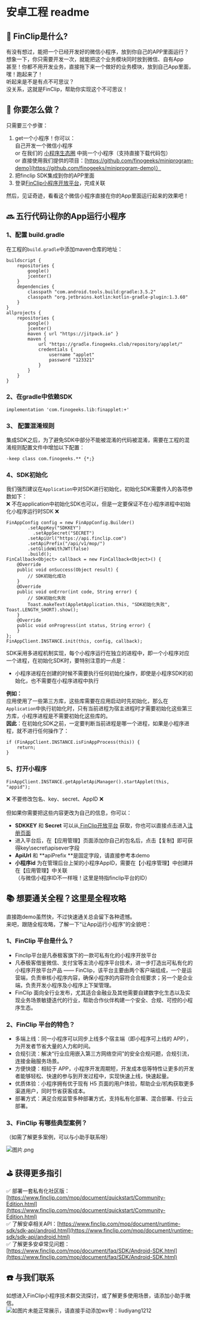 # 安卓工程 readme

<a name="ulvpb"></a>
## 🤩 FinClip是什么?
有没有想过，能把一个已经开发好的微信小程序，放到你自己的APP里面运行？<br />想象一下，你只需要开发一次，就能把这个业务模块同时放到微信、自有App<br />甚至！你都不用开发业务，直接拖下来一个做好的业务模块，放到自己App里面，嘿！跑起来了！<br />听起来是不是有点不可思议？<br />没关系，这就是FinClip，帮助你实现这个不可思议！<br />

<a name="y9LBK"></a>
## 🤔 你要怎么做？<br />
只需要三个步骤：

1. get一个小程序！你可以：<br />自己开发一个微信小程序<br />or 在我们的 [小程序生态圈](https://mp.finogeeks.com/#/ecosystem) 中挑一个小程序（支持直接下载代码包）<br />or 直接使用我们提供的项目：[https://github.com/finogeeks/miniprogram-demo](https://github.com/finogeeks/miniprogram-demo)）
1. 把finclip SDK集成到你的APP里面
1. 登录[FinClip小程序开放平台](https://finclip.com/#/home)，完成关联

然后，见证奇迹，看看这个微信小程序直接在你的App里面运行起来的效果吧！<br />

<a name="TaX3b"></a>
## 🔜 五行代码让你的App运行小程序
<a name="imw25"></a>
### 1、配置 build.gradle
在工程的`build.gradle`中添加maven仓库的地址：
```
buildscript {
    repositories {
        google()
        jcenter()
    }
    dependencies {
        classpath "com.android.tools.build:gradle:3.5.2"
        classpath "org.jetbrains.kotlin:kotlin-gradle-plugin:1.3.60"
    }
}
allprojects {
    repositories {
        google()
        jcenter()
        maven { url "https://jitpack.io" }
        maven {
            url "https://gradle.finogeeks.club/repository/applet/"
            credentials {
                username "applet"
                password "123321"
            }
        }
    }
}
```
<a name="62q3i"></a>
### 2、在gradle中依赖SDK
```
implementation 'com.finogeeks.lib:finapplet:+'
```
<a name="zeaRN"></a>
### 3、 配置混淆规则
集成SDK之后，为了避免SDK中部分不能被混淆的代码被混淆，需要在工程的混淆规则配置文件中增加以下配置：
```
-keep class com.finogeeks.** {*;}
```
<a name="C5AUZ"></a>
### 4、SDK初始化
我们强烈建议在`Application`中对SDK进行初始化，初始化SDK需要传入的各项参数如下：<br />❌ 不在application中初始化SDK也可以，但是一定要保证不在小程序进程中初始化小程序运行时SDK ❌
```
FinAppConfig config = new FinAppConfig.Builder()
        .setAppKey("SDKKEY")
	      .setAppSecret("SECRET")
        .setApiUrl("https://api.finclip.com")
        .setApiPrefix("/api/v1/mop/")
        .setGlideWithJWT(false)
        .build();
FinCallback<Object> callback = new FinCallback<Object>() {
    @Override
    public void onSuccess(Object result) {
        // SDK初始化成功
    }
    @Override
    public void onError(int code, String error) {
        // SDK初始化失败
        Toast.makeText(AppletApplication.this, "SDK初始化失败", Toast.LENGTH_SHORT).show();
    }
    @Override
    public void onProgress(int status, String error) {
    }
};
FinAppClient.INSTANCE.init(this, config, callback);
```
SDK采用多进程机制实现，每个小程序运行在独立的进程中，即一个小程序对应一个进程，在初始化SDK时，要特别注意的一点是：

- 小程序进程在创建的时候不需要执行任何初始化操作，即使是小程序SDK的初始化，也不需要在小程序进程中执行

**例如：**<br />应用使用了一些第三方库，这些库需要在应用启动时先初始化，那么在`Application`中执行初始化时，只有当前进程为宿主进程时才需要初始化这些第三方库，小程序进程是不需要初始化这些库的。<br />**因此**：在初始化SDK之前，一定要判断当前进程是哪一个进程，如果是小程序进程，就不进行任何操作了：
```
if (FinAppClient.INSTANCE.isFinAppProcess(this)) {
    return;
}
```
<a name="N63X1"></a>
### 5、打开小程序
```
FinAppClient.INSTANCE.getAppletApiManager().startApplet(this, "appid");
```
❌ 不要修改包名、key、secret、AppID ❌<br />
<br />但如果你需要把这些内容更改为自己的信息，你可以：

- **SDKKEY** 和 **Secret** 可以从[ FinClip开放平台](https://finclip.com/#/home) 获取，你也可以直接点击进入[注册页面](https://finclip.com/#/register)
- 进入平台后，在【应用管理】页面添加你自己的包名后，点击【复制】即可获得key\secret\apisever字段<br />
- **ApiUrl** 和 **apiPrefix **是固定字段，请直接参考本demo
- **小程序id** 为在管理后台上架的小程序AppID，需要在【小程序管理】中创建并在【应用管理】中关联 <br />（与微信小程序ID不一样哦！这里是特指finclip平台的ID）



<a name="GZU3P"></a>
## 📚 想要通关全程？这里是全程攻略
直接跑demo虽然快，不过快速通关总会留下各种遗憾。<br />来吧，跟随全程攻略，了解一下“让App运行小程序”的全貌吧：
<a name="Ri882"></a>
### 1、FinClip 平台是什么？

- Finclip平台是凡泰极客旗下的一款可私有化的小程序开放平台<br />
- 凡泰极客借鉴微信、支付宝等主流小程序平台技术，进一步打造出可私有化的小程序开放平台产品 —— FinClip，该平台主要由两个客户端组成，一个是运营端，负责审核小程序内容，确保小程序的内容符合合规要求；另一个是企业端，负责开发小程序及小程序上下架管理。
- FinClip 面向全行业发布，尤其适合金融业及其他需要自建数字化生态以及实现业务场景敏捷迭代的行业，帮助合作伙伴构建一个安全、合规、可控的小程序生态。
<a name="sx7EX"></a>
### 2、FinClip 平台的特色？

- 多端上线：同一小程序可以同步上线多个宿主端（即小程序可上线的 APP），为开发者节省大量的人力和时间。
- 合规引流：解决“行业应用嵌入第三方网络空间”的安全合规问题，合规引流，连接金融服务场景。
- 方便快捷：相较于 APP，小程序开发周期短，开发成本低等特性让更多的开发者能够轻松、快速的参与到开发过程中，实现快速上线，快速起量。
- 优质体验：小程序拥有优于现有 H5 页面的用户体验，帮助企业/机构获取更多渠道用户，同时节省获客成本。
- 部署方式：满足合规监管多种部署方式，支持私有化部署、混合部署、行业云部署。
<a name="l5pz3"></a>
### 3、FinClip 有哪些典型案例？
（如需了解更多案例，可以与小助手联系呀）

![图片.png](https://github.com/finogeeks/finclip-android-demo/blob/master/yippi.jpeg)
<a name="2VK7o"></a>

## ⛳️ 获得更多指引
✅ 部署一套私有化社区版：[https://www.finclip.com/mop/document/quickstart/Community-Edition.html](https://www.finclip.com/mop/document/quickstart/Community-Edition.html)<br />✅ 了解安卓相关API：[https://www.finclip.com/mop/document/runtime-sdk/sdk-api/android.html](https://www.finclip.com/mop/document/runtime-sdk/sdk-api/android.html)<br />✅ 了解更多安卓常见问题：[https://www.finclip.com/mop/document/faq/SDK/Android-SDK.html](https://www.finclip.com/mop/document/faq/SDK/Android-SDK.html)<br />

<a name="9K1zU"></a>
## ☎️ 与我们联系
如想进入FinClip小程序技术群交流探讨，或了解更多使用场景，请添加小助手微信。<br />![如图片未能正常展示，请直接手动添加wx号：liudiyang1212 ](https://github.com/finogeeks/finclip-android-demo/blob/master/demo_readme2.png)
